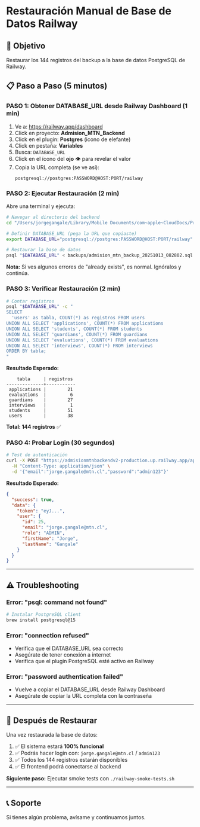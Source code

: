 # Restauración Manual de Base de Datos Railway

## 🎯 Objetivo
Restaurar los 144 registros del backup a la base de datos PostgreSQL de Railway.

## 📋 Paso a Paso (5 minutos)

### **PASO 1: Obtener DATABASE_URL desde Railway Dashboard** (1 min)

1. Ve a: https://railway.app/dashboard
2. Click en proyecto: **Admision_MTN_Backend**
3. Click en el plugin: **Postgres** (icono de elefante)
4. Click en pestaña: **Variables**
5. Busca: `DATABASE_URL`
6. Click en el ícono del **ojo** 👁️ para revelar el valor
7. Copia la URL completa (se ve así):
   ```
   postgresql://postgres:PASSWORD@HOST:PORT/railway
   ```

### **PASO 2: Ejecutar Restauración** (2 min)

Abre una terminal y ejecuta:

```bash
# Navegar al directorio del backend
cd "/Users/jorgegangale/Library/Mobile Documents/com~apple~CloudDocs/Proyectos/Admision_MTN/Admision_MTN_backend"

# Definir DATABASE_URL (pega la URL que copiaste)
export DATABASE_URL="postgresql://postgres:PASSWORD@HOST:PORT/railway"

# Restaurar la base de datos
psql "$DATABASE_URL" < backups/admision_mtn_backup_20251013_082802.sql
```

**Nota:** Si ves algunos errores de "already exists", es normal. Ignóralos y continúa.

### **PASO 3: Verificar Restauración** (2 min)

```bash
# Contar registros
psql "$DATABASE_URL" -c "
SELECT
  'users' as tabla, COUNT(*) as registros FROM users
UNION ALL SELECT 'applications', COUNT(*) FROM applications
UNION ALL SELECT 'students', COUNT(*) FROM students
UNION ALL SELECT 'guardians', COUNT(*) FROM guardians
UNION ALL SELECT 'evaluations', COUNT(*) FROM evaluations
UNION ALL SELECT 'interviews', COUNT(*) FROM interviews
ORDER BY tabla;
"
```

**Resultado Esperado:**
```
    tabla     | registros
--------------+-----------
 applications |        21
 evaluations  |         6
 guardians    |        27
 interviews   |         1
 students     |        51
 users        |        38
```

**Total: 144 registros** ✅

### **PASO 4: Probar Login** (30 segundos)

```bash
# Test de autenticación
curl -X POST "https://admisionmtnbackendv2-production.up.railway.app/api/auth/login" \
  -H "Content-Type: application/json" \
  -d '{"email":"jorge.gangale@mtn.cl","password":"admin123"}'
```

**Resultado Esperado:**
```json
{
  "success": true,
  "data": {
    "token": "eyJ...",
    "user": {
      "id": 25,
      "email": "jorge.gangale@mtn.cl",
      "role": "ADMIN",
      "firstName": "Jorge",
      "lastName": "Gangale"
    }
  }
}
```

---

## ⚠️ Troubleshooting

### Error: "psql: command not found"
```bash
# Instalar PostgreSQL client
brew install postgresql@15
```

### Error: "connection refused"
- Verifica que el DATABASE_URL sea correcto
- Asegúrate de tener conexión a internet
- Verifica que el plugin PostgreSQL esté activo en Railway

### Error: "password authentication failed"
- Vuelve a copiar el DATABASE_URL desde Railway Dashboard
- Asegúrate de copiar la URL completa con la contraseña

---

## 🚀 Después de Restaurar

Una vez restaurada la base de datos:

1. ✅ El sistema estará **100% funcional**
2. ✅ Podrás hacer login con: `jorge.gangale@mtn.cl` / `admin123`
3. ✅ Todos los 144 registros estarán disponibles
4. ✅ El frontend podrá conectarse al backend

**Siguiente paso:** Ejecutar smoke tests con `./railway-smoke-tests.sh`

---

## 📞 Soporte

Si tienes algún problema, avísame y continuamos juntos.
